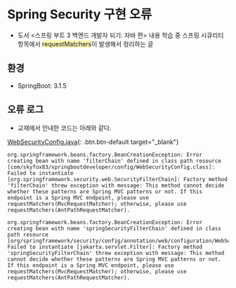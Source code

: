 # Spring Security 구현 오류
- 도서 <스프링 부트 3 백엔드 개발자 되기: 자바 편> 내용 학습 중 스프링 시큐리티 항목에서 <span style="background-color:#fff5b1">requestMatchers</span>이 발생해서 정리하는 글

## 환경
- SpringBoot: 3.1.5

## 오류 로그
- 교재에서 안내한 코드는 아래와 같다.


[WebSecurityConfig.java](https://github.com/shinsunyoung/springboot-developer/blob/8a0841c499848f03828932fdd0e21bc1660d79f5/chapter8/src/main/java/me/shinsunyoung/springbootdeveloper/config/WebSecurityConfig.java#L30){: .btn.btn-default target="_blank"}

```
org.springframework.beans.factory.BeanCreationException: Error creating bean with name 'filterChain' defined in class path resource [com/skyfox83/springbootdeveloper/config/WebSecurityConfig.class]: Failed to instantiate [org.springframework.security.web.SecurityFilterChain]: Factory method 'filterChain' threw exception with message: This method cannot decide whether these patterns are Spring MVC patterns or not. If this endpoint is a Spring MVC endpoint, please use requestMatchers(MvcRequestMatcher); otherwise, please use requestMatchers(AntPathRequestMatcher).
```

```
org.springframework.beans.factory.BeanCreationException: Error creating bean with name 'springSecurityFilterChain' defined in class path resource [org/springframework/security/config/annotation/web/configuration/WebSecurityConfiguration.class]: Failed to instantiate [jakarta.servlet.Filter]: Factory method 'springSecurityFilterChain' threw exception with message: This method cannot decide whether these patterns are Spring MVC patterns or not. If this endpoint is a Spring MVC endpoint, please use requestMatchers(MvcRequestMatcher); otherwise, please use requestMatchers(AntPathRequestMatcher).
```

